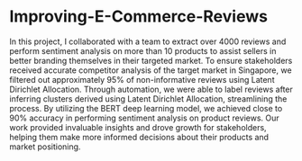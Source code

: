 # Improving-E-Commerce-Reviews

In this project, I collaborated with a team to extract over 4000 reviews and perform sentiment analysis on more than 10 products to assist sellers in better branding themselves in their targeted market. To ensure stakeholders received accurate competitor analysis of the target market in Singapore, we filtered out approximately 95% of non-informative reviews using Latent Dirichlet Allocation. Through automation, we were able to label reviews after inferring clusters derived using Latent Dirichlet Allocation, streamlining the process. By utilizing the BERT deep learning model, we achieved close to 90% accuracy in performing sentiment analysis on product reviews. Our work provided invaluable insights and drove growth for stakeholders, helping them make more informed decisions about their products and market positioning.
